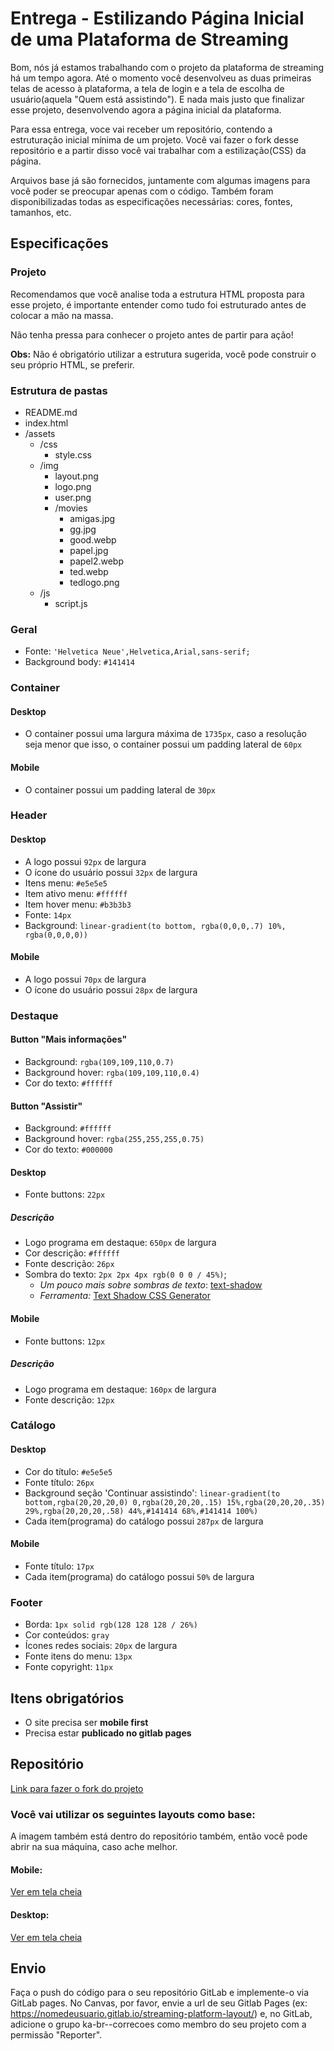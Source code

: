 # Entrega - Estilizando Página Inicial de uma Plataforma de Streaming

Bom, nós já estamos trabalhando com o projeto da plataforma de streaming há um tempo agora. Até o momento você desenvolveu as duas primeiras telas de acesso à plataforma, a tela de login e a tela de escolha de usuário(aquela "Quem está assistindo"). E nada mais justo que finalizar esse projeto, desenvolvendo agora a página inicial da plataforma.

Para essa entrega, voce vai receber um repositório, contendo a estruturação inicial mínima de um projeto. Você vai fazer o fork desse repositório e a partir disso você vai trabalhar com a estilização(CSS) da página.

Arquivos base já são fornecidos, juntamente com algumas imagens para você poder se preocupar apenas com o código. Também foram disponibilizadas todas as especificações necessárias: cores, fontes, tamanhos, etc.

## Especificações

### Projeto

Recomendamos que você analise toda a estrutura HTML proposta para esse projeto, é importante entender como tudo foi estruturado antes de colocar a mão na massa. 

Não tenha pressa para conhecer o projeto antes de partir para ação!

**Obs:** Não é obrigatório utilizar a estrutura sugerida, você pode construir o seu próprio HTML, se preferir.

### Estrutura de pastas

- README.md
- index.html
- /assets
    - /css
        - style.css
    - /img
        - layout.png
        - logo.png
        - user.png
        - /movies
            - amigas.jpg
            - gg.jpg
            - good.webp
            - papel.jpg
            - papel2.webp
            - ted.webp
            - tedlogo.png
    - /js
        - script.js

### Geral

- Fonte: `'Helvetica Neue',Helvetica,Arial,sans-serif;`
- Background body: `#141414`

### Container

#### Desktop

- O container possui uma largura máxima de `1735px`, caso a resolução seja menor que isso, o container possui um padding lateral de `60px`

#### Mobile

- O container possui um padding lateral de `30px`

### Header

#### Desktop

- A logo possui `92px` de largura
- O ícone do usuário possui `32px` de largura
- Itens menu: `#e5e5e5`
- Item ativo menu: `#ffffff`
- Item hover menu: `#b3b3b3`
- Fonte: `14px`
- Background: `linear-gradient(to bottom, rgba(0,0,0,.7) 10%, rgba(0,0,0,0))`

#### Mobile

- A logo possui `70px` de largura
- O ícone do usuário possui `28px` de largura

### Destaque

#### Button "Mais informações"

- Background: `rgba(109,109,110,0.7)`
- Background hover: `rgba(109,109,110,0.4)`
- Cor do texto: `#ffffff`

#### Button "Assistir"

- Background: `#ffffff`
- Background hover: `rgba(255,255,255,0.75)`
- Cor do texto: `#000000`

#### Desktop

- Fonte buttons: `22px`

##### Descrição

- Logo programa em destaque: `650px` de largura
- Cor descrição: `#ffffff`
- Fonte descrição: `26px`
- Sombra do texto: `2px 2px 4px rgb(0 0 0 / 45%)`;
    - _Um pouco mais sobre sombras de texto_: [text-shadow](https://developer.mozilla.org/en-US/docs/Web/CSS/text-shadow)
    - _Ferramenta:_ [Text Shadow CSS Generator](https://cssgenerator.org/text-shadow-css-generator.html)

#### Mobile

- Fonte buttons: `12px`

##### Descrição

- Logo programa em destaque: `160px` de largura
- Fonte descrição: `12px`

### Catálogo

#### Desktop

- Cor do título: `#e5e5e5`
- Fonte título: `26px`
- Background seção 'Continuar assistindo': `linear-gradient(to bottom,rgba(20,20,20,0) 0,rgba(20,20,20,.15) 15%,rgba(20,20,20,.35) 29%,rgba(20,20,20,.58) 44%,#141414 68%,#141414 100%)`
- Cada item(programa) do catálogo possui `287px` de largura

#### Mobile

- Fonte título: `17px`
- Cada item(programa) do catálogo possui `50%` de largura

### Footer

- Borda: `1px solid rgb(128 128 128 / 26%)`
- Cor conteúdos: `gray`
- Ícones redes sociais: `20px` de largura
- Fonte itens do menu: `13px`
- Fonte copyright: `11px`

## Itens obrigatórios

- O site precisa ser **mobile first**
- Precisa estar **publicado no gitlab pages**

## Repositório

[Link para fazer o fork do projeto](https://gitlab.com/kenzie-academy-brasil/se/fe/sprint-3-css-week/assessment-styling-streaming-platform-home-page)

### Você vai utilizar os seguintes layouts como base:

A imagem também está dentro do repositório também, então você pode abrir na sua máquina, caso ache melhor.

#### Mobile:

<!-- ![Template Mobile](https://files-kenzie-academy-brasil.s3.amazonaws.com/q1/sprint3/streaming1.png) -->

[Ver em tela cheia](https://files-kenzie-academy-brasil.s3.amazonaws.com/q1/sprint3/streaming1.png)

#### Desktop:

<!-- ![Template Desktop](https://files-kenzie-academy-brasil.s3.amazonaws.com/q1/sprint3/streaming2.png) -->

[Ver em tela cheia](https://files-kenzie-academy-brasil.s3.amazonaws.com/q1/sprint3/streaming2.png)

## Envio

Faça o push do código para o seu repositório GitLab e implemente-o via GitLab pages. No Canvas, por favor, envie a url de seu Gitlab Pages (ex: https://nomedeusuario.gitlab.io/streaming-platform-layout/) e, no GitLab, adicione o grupo ka-br-<sua-turma>-correcoes como membro do seu projeto com a permissão "Reporter".

